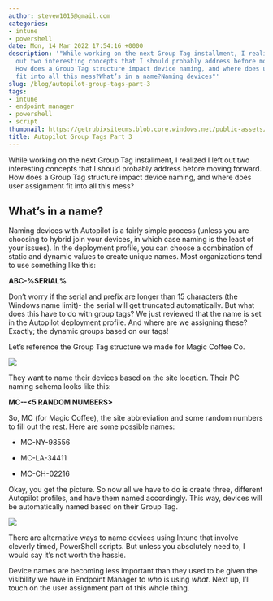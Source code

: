 ```yaml
---
author: stevew1015@gmail.com
categories:
- intune
- powershell
date: Mon, 14 Mar 2022 17:54:16 +0000
description: '"While working on the next Group Tag installment, I realized I left
  out two interesting concepts that I should probably address before moving forward.
  How does a Group Tag structure impact device naming, and where does user assignment
  fit into all this mess?What’s in a name?Naming devices"'
slug: /blog/autopilot-group-tags-part-3
tags:
- intune
- endpoint manager
- powershell
- script
thumbnail: https://getrubixsitecms.blob.core.windows.net/public-assets/content/v1/logo512.png
title: Autopilot Group Tags Part 3
---
```


While working on the next Group Tag installment, I realized I left out two interesting concepts that I should probably address before moving forward. How does a Group Tag structure impact device naming, and where does user assignment fit into all this mess?

What’s in a name?
-----------------

Naming devices with Autopilot is a fairly simple process (unless you are choosing to hybrid join your devices, in which case naming is the least of your issues). In the deployment profile, you can choose a combination of static and dynamic values to create unique names. Most organizations tend to use something like this:

**ABC-%SERIAL%**

Don’t worry if the serial and prefix are longer than 15 characters (the Windows name limit)- the serial will get truncated automatically. But what does this have to do with group tags? We just reviewed that the name is set in the Autopilot deployment profile. And where are we assigning these? Exactly; the dynamic groups based on our tags!

Let’s reference the Group Tag structure we made for Magic Coffee Co.

![](https://getrubixsitecms.blob.core.windows.net/public-assets/content/v1/5dd365a31aa1fd743bc30b8e/2c2298fb-c52f-418d-9605-367b8f456834/All.png)

They want to name their devices based on the site location. Their PC naming schema looks like this:

**MC-<SITE>-<5 RANDOM NUMBERS>**

So, MC (for Magic Coffee), the site abbreviation and some random numbers to fill out the rest. Here are some possible names:

-   MC-NY-98556
    
-   MC-LA-34411
    
-   MC-CH-02216
    

Okay, you get the picture. So now all we have to do is create three, different Autopilot profiles, and have them named accordingly. This way, devices will be automatically named based on their Group Tag.

![](https://getrubixsitecms.blob.core.windows.net/public-assets/content/v1/5dd365a31aa1fd743bc30b8e/0d32f885-c87a-4491-b559-ec04daf0bc00/Screen+Shot+2022-03-14+at+11.38.27+AM.jpg)

There are alternative ways to name devices using Intune that involve cleverly timed, PowerShell scripts. But unless you absolutely need to, I would say it’s not worth the hassle.

Device names are becoming less important than they used to be given the visibility we have in Endpoint Manager to _who_ is using _what_. Next up, I’ll touch on the user assignment part of this whole thing.